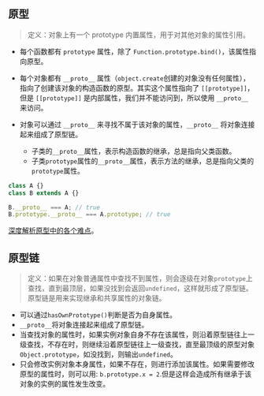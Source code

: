 ## 原型

> 定义：对象上有一个 prototype 内置属性，用于对其他对象的属性引用。

- 每个函数都有 `prototype` 属性，除了 `Function.prototype.bind()`，该属性指向原型。
- 每个对象都有 `__proto__` 属性（`object.create`创建的对象没有任何属性），指向了创建该对象的构造函数的原型。其实这个属性指向了 `[[prototype]]`，但是 `[[prototype]]` 是内部属性，我们并不能访问到，所以使用 `__proto__` 来访问。

- 对象可以通过 `__proto__` 来寻找不属于该对象的属性，`__proto__` 将对象连接起来组成了原型链。
  - 子类的`__proto__`属性，表示构造函数的继承，总是指向父类函数。
  - 子类`prototype`属性的`__proto__`属性，表示方法的继承，总是指向父类的`prototype`属性。

```js
class A {}
class B extends A {}

B.__proto__ === A; // true
B.prototype.__proto__ === A.prototype; // true
```

[深度解析原型中的各个难点](https://github.com/KieSun/Blog/issues/2)。

## 原型链

> 定义：如果在对象普通属性中查找不到属性，则会逐级在对象`prototype`上查找，直到最顶层，如果没找到会返回`undefined`，这样就形成了原型链。原型链是用来实现继承和共享属性的对象链。

- 可以通过`hasOwnPrototype()`判断是否为自身属性。
- `__proto__`将对象连接起来组成了原型链。
- 当查找对象的属性时，如果实例对象自身不存在该属性，则沿着原型链往上一级查找，不存在时，则继续沿着原型链往上一级查找，直至最顶级的原型对象`Object.prototype`，如没找到，则输出`undefined`。
- 只会修改实例对象本身属性，如果不存在，则进行添加该属性。如果需要修改原型的属性时，则可以用: `b.prototype.x = 2`.但是这样会造成所有继承于该对象的实例的属性发生改变。
